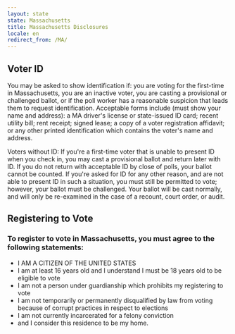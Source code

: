 ```yaml
---
layout: state
state: Massachusetts
title: Massachusetts Disclosures
locale: en
redirect_from: /MA/
---
```


## Voter ID

You may be asked to show identification if: you are voting for the first-time in Massachusetts, you are an inactive voter, you are casting a provisional or challenged ballot, or if the poll worker has a reasonable suspicion that leads them to request identification. Acceptable forms include (must show your name and address): a MA driver's license or state-issued ID card; recent utility bill; rent receipt; signed lease; a copy of a voter registration affidavit; or any other printed identification which contains the voter's name and address.

Voters without ID: If you're a first-time voter that is unable to present ID when you check in, you may cast a provisional ballot and return later with ID. If you do not return with acceptable ID by close of polls, your ballot cannot be counted. If you're asked for ID for any other reason, and are not able to present ID in such a situation, you must still be permitted to vote; however, your ballot must be challenged. Your ballot will be cast normally, and will only be re-examined in the case of a recount, court order, or audit.

## Registering to Vote

### To register to vote in Massachusetts, you must agree to the following statements:

* I AM A CITIZEN OF THE UNITED STATES
* I am at least 16 years old and I understand I must be 18 years old to be eligible to vote
* I am not a person under guardianship which prohibits my registering to vote
* I am not temporarily or permanently disqualified by law from voting because of corrupt practices in respect to elections
* I am not currently incarcerated for a felony conviction
* and I consider this residence to be my home.
